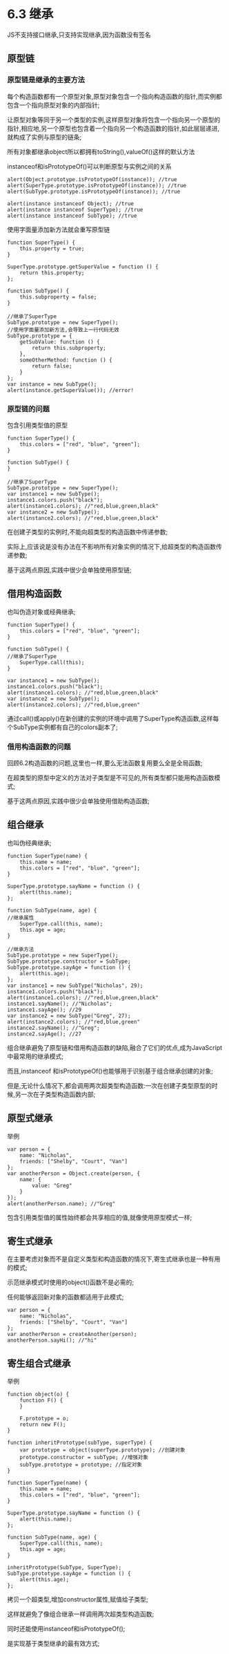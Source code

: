 # 6.3 继承

JS不支持接口继承,只支持实现继承,因为函数没有签名

## 原型链

### 原型链是继承的主要方法

每个构造函数都有一个原型对象,原型对象包含一个指向构造函数的指针,而实例都包含一个指向原型对象的内部指针;

让原型对象等同于另一个类型的实例,这样原型对象将包含一个指向另一个原型的指针,相应地,另一个原型也包含着一个指向另一个构造函数的指针,如此层层递进,就构成了实例与原型的链条;

所有对象都继承object所以都拥有toString(),valueOf()这样的默认方法

instanceof和isPrototypeOf()可以判断原型与实例之间的关系

```
alert(Object.prototype.isPrototypeOf(instance)); //true
alert(SuperType.prototype.isPrototypeOf(instance)); //true
alert(SubType.prototype.isPrototypeOf(instance)); //true

alert(instance instanceof Object); //true
alert(instance instanceof SuperType); //true
alert(instance instanceof SubType); //true
```

使用字面量添加新方法就会重写原型链

```
function SuperType() {
    this.property = true;
}

SuperType.prototype.getSuperValue = function () {
    return this.property;
};

function SubType() {
    this.subproperty = false;
}

//继承了SuperType
SubType.prototype = new SuperType();
//使用字面量添加新方法,会导致上一行代码无效
SubType.prototype = {
    getSubValue: function () {
        return this.subproperty;
    },
    someOtherMethod: function () {
        return false;
    }
};
var instance = new SubType();
alert(instance.getSuperValue()); //error!
```

### 原型链的问题

包含引用类型值的原型

```
function SuperType() {
    this.colors = ["red", "blue", "green"];
}

function SubType() {
}

//继承了SuperType
SubType.prototype = new SuperType();
var instance1 = new SubType();
instance1.colors.push("black");
alert(instance1.colors); //"red,blue,green,black"
var instance2 = new SubType();
alert(instance2.colors); //"red,blue,green,black"
```

在创建子类型的实例时,不能向超类型的构造函数中传递参数;

实际上,应该说是没有办法在不影响所有对象实例的情况下,给超类型的构造函数传递参数;

基于这两点原因,实践中很少会单独使用原型链;

## 借用构造函数

也叫伪造对象或经典继承;

```
function SuperType() {
    this.colors = ["red", "blue", "green"];
}

function SubType() {
//继承了SuperType
    SuperType.call(this);
}

var instance1 = new SubType();
instance1.colors.push("black");
alert(instance1.colors); //"red,blue,green,black"
var instance2 = new SubType();
alert(instance2.colors); //"red,blue,green"
```

通过call()或apply()在新创建的实例的环境中调用了SuperType构造函数,这样每个SubType实例都有自己的colors副本了;

### 借用构造函数的问题

回顾6.2构造函数的问题,这里也一样,要么无法函数复用要么全是全局函数;

在超类型的原型中定义的方法对子类型是不可见的,所有类型都只能用构造函数模式;

基于这两点原因,实践中很少会单独使用借助构造函数;

## 组合继承

也叫伪经典继承;

```
function SuperType(name) {
    this.name = name;
    this.colors = ["red", "blue", "green"];
}

SuperType.prototype.sayName = function () {
    alert(this.name);
};

function SubType(name, age) {
//继承属性
    SuperType.call(this, name);
    this.age = age;
}

//继承方法
SubType.prototype = new SuperType();
SubType.prototype.constructor = SubType;
SubType.prototype.sayAge = function () {
    alert(this.age);
};
var instance1 = new SubType("Nicholas", 29);
instance1.colors.push("black");
alert(instance1.colors); //"red,blue,green,black"
instance1.sayName(); //"Nicholas";
instance1.sayAge(); //29
var instance2 = new SubType("Greg", 27);
alert(instance2.colors); //"red,blue,green"
instance2.sayName(); //"Greg";
instance2.sayAge(); //27
```

组合继承避免了原型链和借用构造函数的缺陷,融合了它们的优点,成为JavaScript 中最常用的继承模式;

而且,instanceof 和isPrototypeOf()也能够用于识别基于组合继承创建的对象;

但是,无论什么情况下,都会调用两次超类型构造函数:一次在创建子类型原型的时候,另一次在子类型构造函数内部;

## 原型式继承

举例

```
var person = {
    name: "Nicholas",
    friends: ["Shelby", "Court", "Van"]
};
var anotherPerson = Object.create(person, {
    name: {
        value: "Greg"
    }
});
alert(anotherPerson.name); //"Greg"
```

包含引用类型值的属性始终都会共享相应的值,就像使用原型模式一样;

## 寄生式继承

在主要考虑对象而不是自定义类型和构造函数的情况下,寄生式继承也是一种有用的模式;

示范继承模式时使用的object()函数不是必需的;

任何能够返回新对象的函数都适用于此模式;

```
var person = {
    name: "Nicholas",
    friends: ["Shelby", "Court", "Van"]
};
var anotherPerson = createAnother(person);
anotherPerson.sayHi(); //"hi"
```

## 寄生组合式继承

举例

```
function object(o) {
    function F() {
    }

    F.prototype = o;
    return new F();
}

function inheritPrototype(subType, superType) {
    var prototype = object(superType.prototype); //创建对象
    prototype.constructor = subType; //增强对象
    subType.prototype = prototype; //指定对象
}

function SuperType(name) {
    this.name = name;
    this.colors = ["red", "blue", "green"];
}

SuperType.prototype.sayName = function () {
    alert(this.name);
};

function SubType(name, age) {
    SuperType.call(this, name);
    this.age = age;
}

inheritPrototype(SubType, SuperType);
SubType.prototype.sayAge = function () {
    alert(this.age);
};
```

拷贝一个超类型,增加constructor属性,赋值给子类型;

这样就避免了像组合继承一样调用两次超类型构造函数;

同时还能使用instanceof和isPrototypeOf();

是实现基于类型继承的最有效方式;
